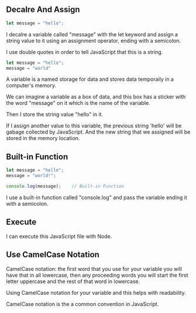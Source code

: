 

## Decalre And Assign

```javaScript
let message = "hello";
```
I decalre a variable called "message" with the let keyword and assign a string value to it using an assignment operator, ending with a semicolon.
 
I use double quotes in order to tell JavaScript that this is a string.


```javaScript
let message = "hello";
message = "world"
```
A variable is a named storage for data and stores data temporaily in a computer's memory.  

We can imagine a variable as a box of data, and this box has a sticker with the word "message" on it which is the name of the variable.

Then I store the string value "hello" in it. 

If I assign another value to this variable, the previous string 'hello' will be gabage collected by JavaScript. And the new string that we assigned will be stored in the memory location.


## Built-in Function

```Javascript
let message = "hello";
message = "world!";

console.log(message);    // Built-in Function
```
I use a built-in function called "console.log" and pass the variable ending it with a semicolon.

## Execute

I can execute this JavaScript file with Node.




## Use CamelCase Notation

CamelCase notation: the first word that you use for your variable you will have that in all lowercase, then any proceeding words you will start the first letter uppercase and the rest of that word in lowercase.

Using CamelCase notation for your variable and this helps with readability.

CamelCase notation is the a common convention in JavaScript. 







